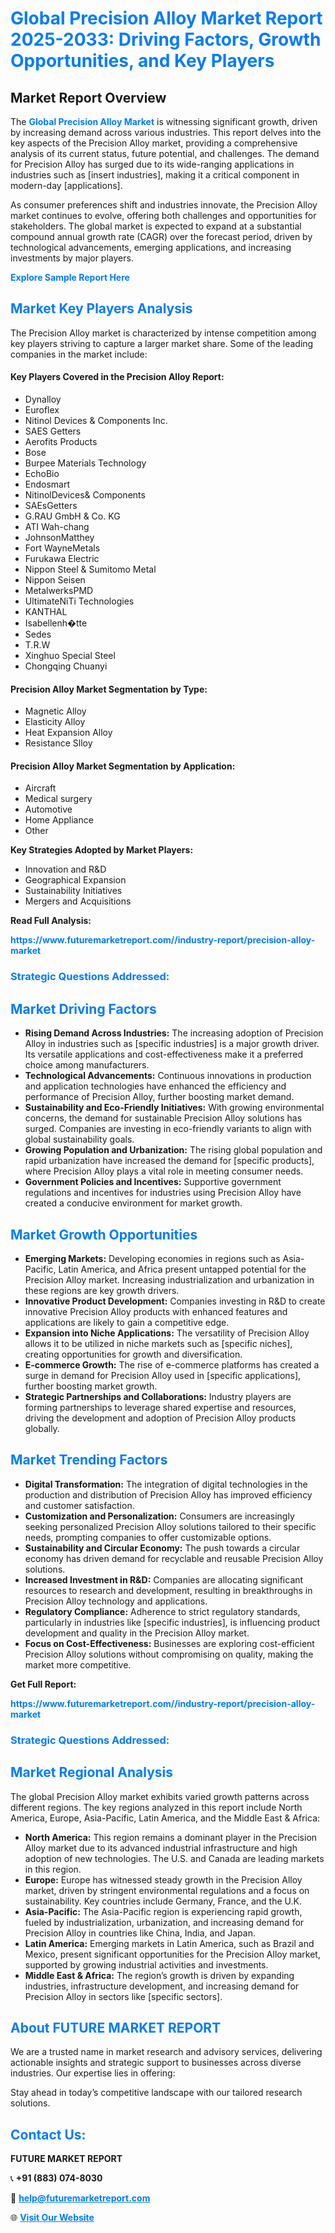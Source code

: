 <h1 style="color: #007BFF;">Global Precision Alloy Market Report 2025-2033: Driving Factors, Growth Opportunities, and Key Players</h1>

<section id="overview">
<h2>Market Report Overview</h2>
<p>The <a href="https://www.futuremarketreport.com//industry-report/precision-alloy-market" style="color: #007BFF; text-decoration: none;"><strong>Global Precision Alloy Market</strong></a> is witnessing significant growth, driven by increasing demand across various industries. This report delves into the key aspects of the Precision Alloy market, providing a comprehensive analysis of its current status, future potential, and challenges. The demand for Precision Alloy has surged due to its wide-ranging applications in industries such as [insert industries], making it a critical component in modern-day [applications].</p>
<p>As consumer preferences shift and industries innovate, the Precision Alloy market continues to evolve, offering both challenges and opportunities for stakeholders. The global market is expected to expand at a substantial compound annual growth rate (CAGR) over the forecast period, driven by technological advancements, emerging applications, and increasing investments by major players.</p>
</section>

<section id="overview">
<p><a href="https://www.futuremarketreport.com//request-sample/reportId=49052" style="color: #007BFF; text-decoration: none;"><strong>Explore Sample Report Here</strong></a></p>
</section>

<section id="key-players">
<h2 style="color: #007BFF;">Market Key Players Analysis</h2>
<p>The Precision Alloy market is characterized by intense competition among key players striving to capture a larger market share. Some of the leading companies in the market include:</p>
<h4>Key Players Covered in the Precision Alloy Report:</h4>
<ul><li>Dynalloy</li><li>Euroflex</li><li>Nitinol Devices &amp; Components Inc.</li><li>SAES Getters</li><li>Aerofits Products</li><li>Bose</li><li>Burpee Materials Technology</li><li>EchoBio</li><li>Endosmart</li><li>NitinolDevices&amp; Components</li><li>SAEsGetters</li><li>G.RAU GmbH &amp; Co. KG</li><li>ATI Wah-chang</li><li>JohnsonMatthey</li><li>Fort WayneMetals</li><li>Furukawa Electric</li><li>Nippon Steel &amp; Sumitomo Metal</li><li>Nippon Seisen</li><li>MetalwerksPMD</li><li>UltimateNiTi Technologies</li><li>KANTHAL</li><li>Isabellenh�tte</li><li>Sedes</li><li>T.R.W</li><li>Xinghuo Special Steel</li><li>Chongqing Chuanyi</li></ul>
<h4>Precision Alloy Market Segmentation by Type:</h4>
<ul><li>Magnetic Alloy</li><li>Elasticity Alloy</li><li>Heat Expansion Alloy</li><li>Resistance Slloy</li></ul>

<h4>Precision Alloy Market Segmentation by Application:</h4>
<ul><li>Aircraft</li><li>Medical surgery</li><li>Automotive</li><li>Home Appliance</li><li>Other</li></ul>
<p><strong>Key Strategies Adopted by Market Players:</strong></p>
<ul>
<li>Innovation and R&D</li>
<li>Geographical Expansion</li>
<li>Sustainability Initiatives</li>
<li>Mergers and Acquisitions</li>
</ul>
</section>

<section>
<p><strong>Read Full Analysis: </strong></p><a href="https://www.futuremarketreport.com//industry-report/precision-alloy-market" style="color: #007BFF; text-decoration: none;"><strong>https://www.futuremarketreport.com//industry-report/precision-alloy-market</strong></a>
<h3 style="color: #007BFF;">Strategic Questions Addressed:</h3>
</section>

<section id="driving-factors">
<h2 style="color: #007BFF;">Market Driving Factors</h2>
<ul>
<li><strong>Rising Demand Across Industries:</strong> The increasing adoption of Precision Alloy in industries such as [specific industries] is a major growth driver. Its versatile applications and cost-effectiveness make it a preferred choice among manufacturers.</li>
<li><strong>Technological Advancements:</strong> Continuous innovations in production and application technologies have enhanced the efficiency and performance of Precision Alloy, further boosting market demand.</li>
<li><strong>Sustainability and Eco-Friendly Initiatives:</strong> With growing environmental concerns, the demand for sustainable Precision Alloy solutions has surged. Companies are investing in eco-friendly variants to align with global sustainability goals.</li>
<li><strong>Growing Population and Urbanization:</strong> The rising global population and rapid urbanization have increased the demand for [specific products], where Precision Alloy plays a vital role in meeting consumer needs.</li>
<li><strong>Government Policies and Incentives:</strong> Supportive government regulations and incentives for industries using Precision Alloy have created a conducive environment for market growth.</li>
</ul>
</section>

<section id="growth-opportunities">
<h2 style="color: #007BFF;">Market Growth Opportunities</h2>
<ul>
<li><strong>Emerging Markets:</strong> Developing economies in regions such as Asia-Pacific, Latin America, and Africa present untapped potential for the Precision Alloy market. Increasing industrialization and urbanization in these regions are key growth drivers.</li>
<li><strong>Innovative Product Development:</strong> Companies investing in R&D to create innovative Precision Alloy products with enhanced features and applications are likely to gain a competitive edge.</li>
<li><strong>Expansion into Niche Applications:</strong> The versatility of Precision Alloy allows it to be utilized in niche markets such as [specific niches], creating opportunities for growth and diversification.</li>
<li><strong>E-commerce Growth:</strong> The rise of e-commerce platforms has created a surge in demand for Precision Alloy used in [specific applications], further boosting market growth.</li>
<li><strong>Strategic Partnerships and Collaborations:</strong> Industry players are forming partnerships to leverage shared expertise and resources, driving the development and adoption of Precision Alloy products globally.</li>
</ul>
</section>

<section id="trending-factors">
<h2 style="color: #007BFF;">Market Trending Factors</h2>
<ul>
<li><strong>Digital Transformation:</strong> The integration of digital technologies in the production and distribution of Precision Alloy has improved efficiency and customer satisfaction.</li>
<li><strong>Customization and Personalization:</strong> Consumers are increasingly seeking personalized Precision Alloy solutions tailored to their specific needs, prompting companies to offer customizable options.</li>
<li><strong>Sustainability and Circular Economy:</strong> The push towards a circular economy has driven demand for recyclable and reusable Precision Alloy solutions.</li>
<li><strong>Increased Investment in R&D:</strong> Companies are allocating significant resources to research and development, resulting in breakthroughs in Precision Alloy technology and applications.</li>
<li><strong>Regulatory Compliance:</strong> Adherence to strict regulatory standards, particularly in industries like [specific industries], is influencing product development and quality in the Precision Alloy market.</li>
<li><strong>Focus on Cost-Effectiveness:</strong> Businesses are exploring cost-efficient Precision Alloy solutions without compromising on quality, making the market more competitive.</li>
</ul>
</section>

<section>
<p><strong>Get Full Report: </strong></p><a href="https://www.futuremarketreport.com//industry-report/precision-alloy-market" style="color: #007BFF; text-decoration: none;"><strong>https://www.futuremarketreport.com//industry-report/precision-alloy-market</strong></a>
<h3 style="color: #007BFF;">Strategic Questions Addressed:</h3>
</section>


<section id="regional-analysis">
<h2 style="color: #007BFF;">Market Regional Analysis</h2>
<p>The global Precision Alloy market exhibits varied growth patterns across different regions. The key regions analyzed in this report include North America, Europe, Asia-Pacific, Latin America, and the Middle East & Africa:</p>
<ul>
<li><strong>North America:</strong> This region remains a dominant player in the Precision Alloy market due to its advanced industrial infrastructure and high adoption of new technologies. The U.S. and Canada are leading markets in this region.</li>
<li><strong>Europe:</strong> Europe has witnessed steady growth in the Precision Alloy market, driven by stringent environmental regulations and a focus on sustainability. Key countries include Germany, France, and the U.K.</li>
<li><strong>Asia-Pacific:</strong> The Asia-Pacific region is experiencing rapid growth, fueled by industrialization, urbanization, and increasing demand for Precision Alloy in countries like China, India, and Japan.</li>
<li><strong>Latin America:</strong> Emerging markets in Latin America, such as Brazil and Mexico, present significant opportunities for the Precision Alloy market, supported by growing industrial activities and investments.</li>
<li><strong>Middle East & Africa:</strong> The region’s growth is driven by expanding industries, infrastructure development, and increasing demand for Precision Alloy in sectors like [specific sectors].</li>
</ul>
</section>

<footer>
<h2 style="color: #007BFF;">About FUTURE MARKET REPORT</h2>
<p>We are a trusted name in market research and advisory services, delivering actionable insights and strategic support to businesses across diverse industries. Our expertise lies in offering:</p>

<p>Stay ahead in today’s competitive landscape with our tailored research solutions.</p>

<h2 style="color: #007BFF;">Contact Us:</h2>
<p><strong>FUTURE MARKET REPORT</strong></p>
<p>📞 <strong>+91 (883) 074-8030</strong></p>
<p>📧 <strong><a href="mailto:help@futuremarketreport.com" style="color: #007BFF;">help@futuremarketreport.com</a></strong></p>
<p>🌐 <strong><a href="https://www.futuremarketreport.com/" style="color: #007BFF;">Visit Our Website</a></strong></p>
</footer>